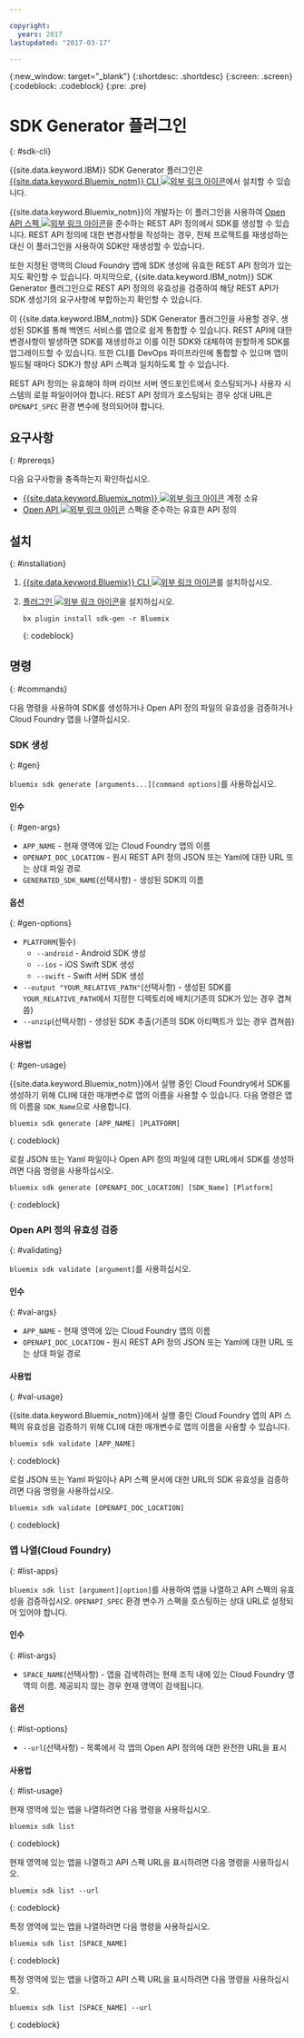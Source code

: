 ```yaml
---

copyright:
  years: 2017
lastupdated: "2017-03-17"

---
```

{:new_window: target="_blank"}
{:shortdesc: .shortdesc}
{:screen: .screen}
{:codeblock: .codeblock}
{:pre: .pre}

# SDK Generator 플러그인
{: #sdk-cli}

{{site.data.keyword.IBM}} SDK Generator 플러그인은 [{{site.data.keyword.Bluemix_notm}} CLI ![외부 링크 아이콘](../icons/launch-glyph.svg "외부 링크 아이콘")](/docs/cli/reference/bluemix_cli/index.html)에서 설치할 수 있습니다. 

{{site.data.keyword.Bluemix_notm}}의 개발자는 이 플러그인을 사용하여 [Open API 스펙 ![외부 링크 아이콘](../icons/launch-glyph.svg "외부 링크 아이콘")](https://www.openapis.org/)을 준수하는 REST API 정의에서 SDK를 생성할 수 있습니다. REST API 정의에 대한 변경사항을 작성하는 경우, 전체 프로젝트를 재생성하는 대신 이 플러그인을 사용하여 SDK만 재생성할 수 있습니다. 

또한 지정된 영역의 Cloud Foundry 앱에 SDK 생성에 유효한 REST API 정의가 있는지도 확인할 수 있습니다. 마지막으로, {{site.data.keyword.IBM_notm}} SDK Generator 플러그인으로 REST API 정의의 유효성을 검증하여 해당 REST API가 SDK 생성기의 요구사항에 부합하는지 확인할 수 있습니다. 

이 {{site.data.keyword.IBM_notm}} SDK Generator 플러그인을 사용할 경우, 생성된 SDK를 통해 백엔드 서비스를 앱으로 쉽게 통합할 수 있습니다. REST API에 대한 변경사항이 발생하면 SDK를 재생성하고 이를 이전 SDK와 대체하여 원할하게 SDK를 업그레이드할 수 있습니다. 또한 CLI를 DevOps 파이프라인에 통합할 수 있으며 앱이 빌드될 때마다 SDK가 항상 API 스펙과 일치하도록 할 수 있습니다. 

REST API 정의는 유효해야 하며 라이브 서버 엔드포인트에서 호스팅되거나 사용자 시스템의 로컬 파일이어야 합니다. REST API 정의가 호스팅되는 경우 상대 URL은 `OPENAPI_SPEC` 환경 변수에 정의되어야 합니다. 


## 요구사항
{: #prereqs}

다음 요구사항을 충족하는지 확인하십시오. 

* [{{site.data.keyword.Bluemix_notm}} ![외부 링크 아이콘](../icons/launch-glyph.svg "외부 링크 아이콘")](http://bluemix.net) 계정 소유
* [Open API ![외부 링크 아이콘](../icons/launch-glyph.svg "외부 링크 아이콘")](https://www.openapis.org/) 스펙을 준수하는 유효한 API 정의


## 설치
{: #installation}

1. [{{site.data.keyword.Bluemix}} CLI ![외부 링크 아이콘](../icons/launch-glyph.svg "외부 링크 아이콘")](http://clis.ng.bluemix.net/ui/home.html)를 설치하십시오. 

2. [플러그인 ![외부 링크 아이콘](../icons/launch-glyph.svg "외부 링크 아이콘")](/docs/cli/reference/bluemix_cli/index.html#install_plug-in)을 설치하십시오. 

	```
	bx plugin install sdk-gen -r Bluemix
	```
	{: codeblock}


## 명령
{: #commands}

다음 명령을 사용하여 SDK를 생성하거나 Open API 정의 파일의 유효성을 검증하거나 Cloud Foundry 앱을 나열하십시오. 


### SDK 생성
{: #gen}

`bluemix sdk generate [arguments...][command options]`를 사용하십시오. 


#### 인수
{: #gen-args}

* `APP_NAME` - 현재 영역에 있는 Cloud Foundry 앱의 이름
* `OPENAPI_DOC_LOCATION` - 원시 REST API 정의 JSON 또는 Yaml에 대한 URL 또는 상대 파일 경로
* `GENERATED_SDK_NAME`(선택사항) - 생성된 SDK의 이름


#### 옵션
{: #gen-options}

* `PLATFORM`(필수)
   * `--android` - Android SDK 생성
   * `--ios` - iOS Swift SDK 생성
   * `--swift` - Swift 서버 SDK 생성
* `--output "YOUR_RELATIVE_PATH"`(선택사항) - 생성된 SDK를 `YOUR_RELATIVE_PATH`에서 지정한 디렉토리에 배치(기존의 SDK가 있는 경우 겹쳐씀)
* `--unzip`(선택사항) - 생성된 SDK 추출(기존의 SDK 아티팩트가 있는 경우 겹쳐씀)


#### 사용법
{: #gen-usage}

{{site.data.keyword.Bluemix_notm}}에서 실행 중인 Cloud Foundry에서 SDK를 생성하기 위해 CLI에 대한 매개변수로 앱의 이름을 사용할 수 있습니다. 다음 명령은 앱의 이름을 `SDK_Name`으로 사용합니다. 

```
bluemix sdk generate [APP_NAME] [PLATFORM]
```
{: codeblock}

로컬 JSON 또는 Yaml 파일이나 Open API 정의 파일에 대한 URL에서 SDK를 생성하려면 다음 명령을 사용하십시오. 

```
bluemix sdk generate [OPENAPI_DOC_LOCATION] [SDK_Name] [Platform]
```
{: codeblock}


### Open API 정의 유효성 검증
{: #validating}

`bluemix sdk validate [argument]`를 사용하십시오. 


#### 인수
{: #val-args}

* `APP_NAME` - 현재 영역에 있는 Cloud Foundry 앱의 이름
* `OPENAPI_DOC_LOCATION` - 원시 REST API 정의 JSON 또는 Yaml에 대한 URL 또는 상대 파일 경로


#### 사용법
{: #val-usage}

{{site.data.keyword.Bluemix_notm}}에서 실행 중인 Cloud Foundry 앱의 API 스펙의 유효성을 검증하기 위해 CLI에 대한 매개변수로 앱의 이름을 사용할 수 있습니다. 

```
bluemix sdk validate [APP_NAME]
```
{: codeblock}

로컬 JSON 또는 Yaml 파일이나 API 스펙 문서에 대한 URL의 SDK 유효성을 검증하려면 다음 명령을 사용하십시오. 

```
bluemix sdk validate [OPENAPI_DOC_LOCATION]
```
{: codeblock}



### 앱 나열(Cloud Foundry)
{: #list-apps}

`bluemix sdk list [argument][option]`를 사용하여 앱을 나열하고 API 스펙의 유효성을 검증하십시오. `OPENAPI_SPEC` 환경 변수가 스펙을 호스팅하는 상대 URL로 설정되어 있어야 합니다. 


#### 인수
{: #list-args}

* `SPACE_NAME`(선택사항) - 앱을 검색하려는 현재 조직 내에 있는 Cloud Foundry 영역의 이름. 제공되지 않는 경우 현재 영역이 검색됩니다. 


#### 옵션
{: #list-options}

* `--url`(선택사항) - 목록에서 각 앱의 Open API 정의에 대한 완전한 URL을 표시


#### 사용법
{: #list-usage}

현재 영역에 있는 앱을 나열하려면 다음 명령을 사용하십시오. 

```
bluemix sdk list
```
{: codeblock}

현재 영역에 있는 앱을 나열하고 API 스펙 URL을 표시하려면 다음 명령을 사용하십시오. 

```
bluemix sdk list --url
```
{: codeblock}

특정 영역에 있는 앱을 나열하려면 다음 명령을 사용하십시오. 

```
bluemix sdk list [SPACE_NAME]
```
{: codeblock}

특정 영역에 있는 앱을 나열하고 API 스펙 URL을 표시하려면 다음 명령을 사용하십시오. 

```
bluemix sdk list [SPACE_NAME] --url
```
{: codeblock}
